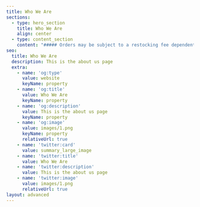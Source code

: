 ```yaml
---
title: Who We Are
sections:
  - type: hero_section
    title: Who We Are
    align: center
  - type: content_section
    content: "##### Orders may be subject to a restocking fee dependent on our manufacturer’s policies. Because of our great relationships with our manufacturers, most returns are handled without incurring any fees.\n\n##### Please ask for details before purchasing and we will be happy to help. If you need to return an item, please email us at\_returns@alpine.supply\_and we promise to make things right.\n"
seo:
  title: Who We Are
  description: This is the about us page
  extra:
    - name: 'og:type'
      value: website
      keyName: property
    - name: 'og:title'
      value: Who We Are
      keyName: property
    - name: 'og:description'
      value: This is the about us page
      keyName: property
    - name: 'og:image'
      value: images/1.png
      keyName: property
      relativeUrl: true
    - name: 'twitter:card'
      value: summary_large_image
    - name: 'twitter:title'
      value: Who We Are
    - name: 'twitter:description'
      value: This is the about us page
    - name: 'twitter:image'
      value: images/1.png
      relativeUrl: true
layout: advanced
---
```

